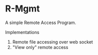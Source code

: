 # R-Mgmt
A simple Remote Access Program.

Implementations
1. Remote file accessing over web socket
2. "View only" remote access 



